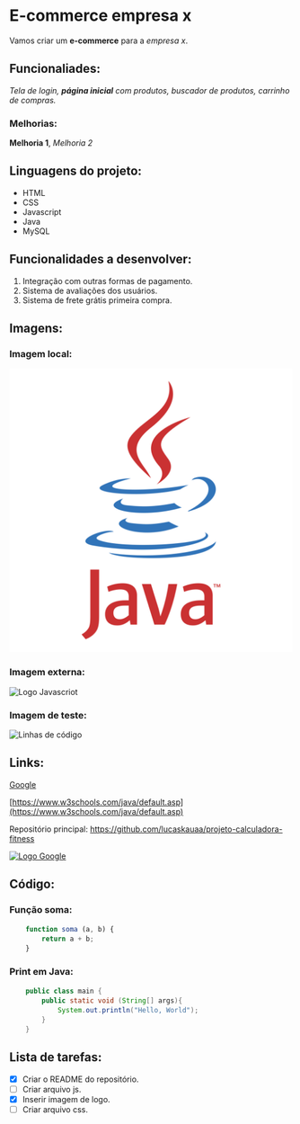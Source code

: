 # E-commerce empresa x

Vamos criar um **e-commerce** para a *empresa x*.

## Funcionaliades: 

*Tela de login, **página inicial** com produtos, buscador de produtos, carrinho de compras.*

### Melhorias:

__Melhoria 1__, _Melhoria 2_

## Linguagens do projeto:

* HTML
* CSS
* Javascript
* Java
* MySQL

## Funcionalidades a desenvolver:

1. Integração com outras formas de pagamento.
2. Sistema de avaliações dos usuários.
3. Sistema de frete grátis primeira compra.

## Imagens:

### Imagem local:

![Logo Java](./img/java-logo.png)

### Imagem externa:

![Logo Javascriot](https://upload.wikimedia.org/wikipedia/commons/6/6a/JavaScript-logo.png)

### Imagem de teste:

![Linhas de código](https://searchengineland.com/wp-content/seloads/2020/03/code-SS_634574354-1920x1080-1.jpg)


## Links:

[Google](https://www.google.com.br/?hl=pt-BR)

[https://www.w3schools.com/java/default.asp](https://www.w3schools.com/java/default.asp)

Repositório principal: https://github.com/lucaskauaa/projeto-calculadora-fitness

[![Logo Google](https://upload.wikimedia.org/wikipedia/commons/thumb/2/2f/Google_2015_logo.svg/1200px-Google_2015_logo.svg.png)](https://www.google.com.br/)

## Código:

### Função soma:

```javascript
    function soma (a, b) {
        return a + b;
    }
```


### Print em Java:

```Java
    public class main {
        public static void (String[] args){
            System.out.println("Hello, World");
        }
    }
```


## Lista de tarefas:

- [x] Criar o README do repositório.
- [ ] Criar arquivo js.
- [x] Inserir imagem de logo.
- [ ] Criar arquivo css.